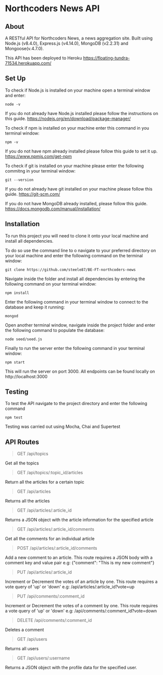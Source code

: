 # Northcoders News API

## About

A RESTful API for Northcoders News, a news aggregation site. Built using Node.js (v8.4.0), Express.js (v4.14.0), MongoDB (v2.2.31) and Mongoose(v.4.7.0).

This API has been deployed to Heroku https://floating-tundra-71534.herokuapp.com/

## Set Up
To check if Node.js is installed on your machine open a terminal window and enter:

`node -v`

If you do not already have Node.js installed please follow the instructions on this guide. https://nodejs.org/en/download/package-manager/

To check if npm is installed on your machine enter this command in you terminal window:

`npm -v`

If you do not have npm already installed please follow this guide to set it up. https://www.npmjs.com/get-npm

To check if git is installed on your machine please enter the following commitng in your terminal window:

`git --version`

If you do not already have git installed on your machine please follow this guide. https://git-scm.com/

If you do not have MongoDB already installed, please follow this guide. https://docs.mongodb.com/manual/installation/

## Installation
To run this project you will need to clone it onto your local machine and install all dependencies.

To do so use the command line to o navigate to your preferred directory on your local machine and enter the following command on the terminal window:

`git clone https://github.com/steele87/BE-FT-northcoders-news`

Navigate inside the folder and install all dependencies by entering the following command on your terminal window:

`npm install`

Enter the following command in your terminal window to connect to the database and keep it running:

`mongod`

Open another terminal window, navigate inside the project folder and enter the following command to populate the database:

`node seed/seed.js`

Finally to run the server enter the following command in your terminal window:

`npm start`

This will run the server on port 3000. All endpoints can be found locally on http://localhost:3000

## Testing

To test the API navigate to the project directory and enter the following command

`npm test`

Testing was carried out using Mocha, Chai and Supertest

## API Routes

> GET /api/topics

Get all the topics

>GET /api/topics/:topic_id/articles

Return all the articles for a certain topic

>GET /api/articles

Returns all the articles

>GET /api/articles/:article_id

Returns a JSON object with the article information for the specified article

>GET /api/articles/:article_id/comments

Get all the comments for an individual article

>POST /api/articles/:article_id/comments

Add a new comment to an article. This route requires a JSON body with a comment key and value pair e.g: {"comment": "This is my new comment"}

>PUT /api/articles/:article_id

Increment or Decrement the votes of an article by one. This route requires a vote query of 'up' or 'down' e.g: /api/articles/:article_id?vote=up

>PUT /api/comments/:comment_id

Increment or Decrement the votes of a comment by one. This route requires a vote query of 'up' or 'down' e.g: /api/comments/:comment_id?vote=down

>DELETE /api/comments/:comment_id

Deletes a comment

>GET /api/users

Returns all users

>GET /api/users/:username

Returns a JSON object with the profile data for the specified user.